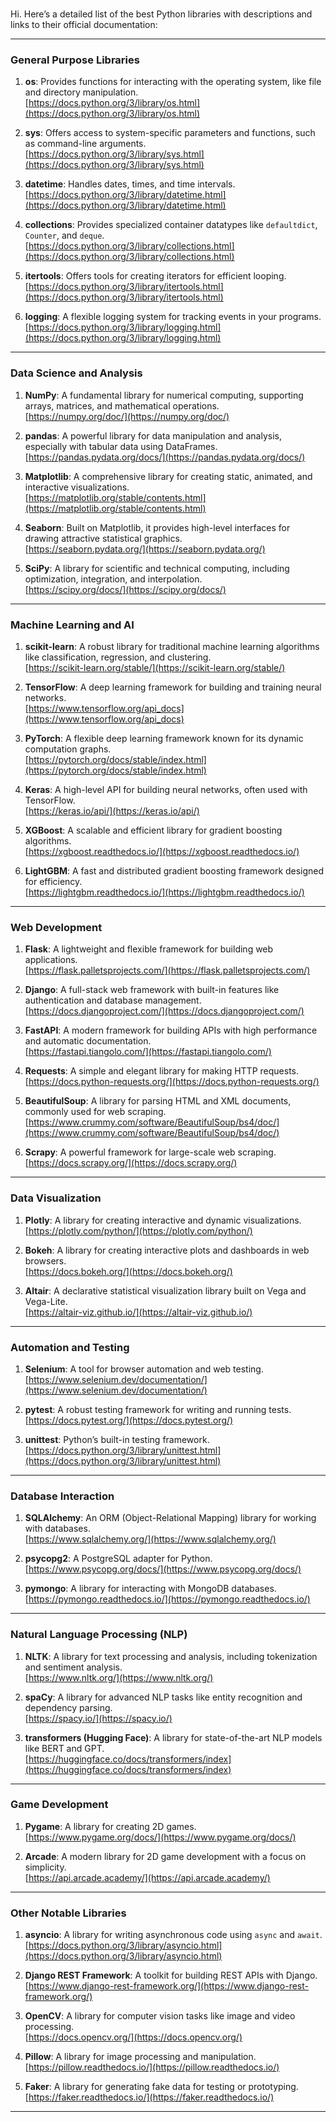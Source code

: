 # 
Hi.
Here’s a detailed list of the best Python libraries with descriptions and links to their official documentation:

---
### **General Purpose Libraries**
1. **os**: Provides functions for interacting with the operating system, like file and directory manipulation.  
   [https://docs.python.org/3/library/os.html](https://docs.python.org/3/library/os.html)

2. **sys**: Offers access to system-specific parameters and functions, such as command-line arguments.  
   [https://docs.python.org/3/library/sys.html](https://docs.python.org/3/library/sys.html)

3. **datetime**: Handles dates, times, and time intervals.  
   [https://docs.python.org/3/library/datetime.html](https://docs.python.org/3/library/datetime.html)

4. **collections**: Provides specialized container datatypes like `defaultdict`, `Counter`, and `deque`.  
   [https://docs.python.org/3/library/collections.html](https://docs.python.org/3/library/collections.html)

5. **itertools**: Offers tools for creating iterators for efficient looping.  
   [https://docs.python.org/3/library/itertools.html](https://docs.python.org/3/library/itertools.html)

6. **logging**: A flexible logging system for tracking events in your programs.  
   [https://docs.python.org/3/library/logging.html](https://docs.python.org/3/library/logging.html)

---
### **Data Science and Analysis**
1. **NumPy**: A fundamental library for numerical computing, supporting arrays, matrices, and mathematical operations.  
   [https://numpy.org/doc/](https://numpy.org/doc/)

2. **pandas**: A powerful library for data manipulation and analysis, especially with tabular data using DataFrames.  
   [https://pandas.pydata.org/docs/](https://pandas.pydata.org/docs/)

3. **Matplotlib**: A comprehensive library for creating static, animated, and interactive visualizations.  
   [https://matplotlib.org/stable/contents.html](https://matplotlib.org/stable/contents.html)

4. **Seaborn**: Built on Matplotlib, it provides high-level interfaces for drawing attractive statistical graphics.  
   [https://seaborn.pydata.org/](https://seaborn.pydata.org/)

5. **SciPy**: A library for scientific and technical computing, including optimization, integration, and interpolation.  
   [https://scipy.org/docs/](https://scipy.org/docs/)

---

### **Machine Learning and AI**
1. **scikit-learn**: A robust library for traditional machine learning algorithms like classification, regression, and clustering.  
   [https://scikit-learn.org/stable/](https://scikit-learn.org/stable/)

2. **TensorFlow**: A deep learning framework for building and training neural networks.  
   [https://www.tensorflow.org/api_docs](https://www.tensorflow.org/api_docs)

3. **PyTorch**: A flexible deep learning framework known for its dynamic computation graphs.  
   [https://pytorch.org/docs/stable/index.html](https://pytorch.org/docs/stable/index.html)

4. **Keras**: A high-level API for building neural networks, often used with TensorFlow.  
   [https://keras.io/api/](https://keras.io/api/)

5. **XGBoost**: A scalable and efficient library for gradient boosting algorithms.  
   [https://xgboost.readthedocs.io/](https://xgboost.readthedocs.io/)

6. **LightGBM**: A fast and distributed gradient boosting framework designed for efficiency.  
   [https://lightgbm.readthedocs.io/](https://lightgbm.readthedocs.io/)

---

### **Web Development**
1. **Flask**: A lightweight and flexible framework for building web applications.  
   [https://flask.palletsprojects.com/](https://flask.palletsprojects.com/)

2. **Django**: A full-stack web framework with built-in features like authentication and database management.  
   [https://docs.djangoproject.com/](https://docs.djangoproject.com/)

3. **FastAPI**: A modern framework for building APIs with high performance and automatic documentation.  
   [https://fastapi.tiangolo.com/](https://fastapi.tiangolo.com/)

4. **Requests**: A simple and elegant library for making HTTP requests.  
   [https://docs.python-requests.org/](https://docs.python-requests.org/)

5. **BeautifulSoup**: A library for parsing HTML and XML documents, commonly used for web scraping.  
   [https://www.crummy.com/software/BeautifulSoup/bs4/doc/](https://www.crummy.com/software/BeautifulSoup/bs4/doc/)

6. **Scrapy**: A powerful framework for large-scale web scraping.  
   [https://docs.scrapy.org/](https://docs.scrapy.org/)

---

### **Data Visualization**
1. **Plotly**: A library for creating interactive and dynamic visualizations.  
   [https://plotly.com/python/](https://plotly.com/python/)

2. **Bokeh**: A library for creating interactive plots and dashboards in web browsers.  
   [https://docs.bokeh.org/](https://docs.bokeh.org/)

3. **Altair**: A declarative statistical visualization library built on Vega and Vega-Lite.  
   [https://altair-viz.github.io/](https://altair-viz.github.io/)

---

### **Automation and Testing**
1. **Selenium**: A tool for browser automation and web testing.  
   [https://www.selenium.dev/documentation/](https://www.selenium.dev/documentation/)

2. **pytest**: A robust testing framework for writing and running tests.  
   [https://docs.pytest.org/](https://docs.pytest.org/)

3. **unittest**: Python’s built-in testing framework.  
   [https://docs.python.org/3/library/unittest.html](https://docs.python.org/3/library/unittest.html)

---

### **Database Interaction**
1. **SQLAlchemy**: An ORM (Object-Relational Mapping) library for working with databases.  
   [https://www.sqlalchemy.org/](https://www.sqlalchemy.org/)

2. **psycopg2**: A PostgreSQL adapter for Python.  
   [https://www.psycopg.org/docs/](https://www.psycopg.org/docs/)

3. **pymongo**: A library for interacting with MongoDB databases.  
   [https://pymongo.readthedocs.io/](https://pymongo.readthedocs.io/)

---

### **Natural Language Processing (NLP)**
1. **NLTK**: A library for text processing and analysis, including tokenization and sentiment analysis.  
   [https://www.nltk.org/](https://www.nltk.org/)

2. **spaCy**: A library for advanced NLP tasks like entity recognition and dependency parsing.  
   [https://spacy.io/](https://spacy.io/)

3. **transformers (Hugging Face)**: A library for state-of-the-art NLP models like BERT and GPT.  
   [https://huggingface.co/docs/transformers/index](https://huggingface.co/docs/transformers/index)

---

### **Game Development**
1. **Pygame**: A library for creating 2D games.  
   [https://www.pygame.org/docs/](https://www.pygame.org/docs/)

2. **Arcade**: A modern library for 2D game development with a focus on simplicity.  
   [https://api.arcade.academy/](https://api.arcade.academy/)

---

### **Other Notable Libraries**
1. **asyncio**: A library for writing asynchronous code using `async` and `await`.  
   [https://docs.python.org/3/library/asyncio.html](https://docs.python.org/3/library/asyncio.html)

2. **Django REST Framework**: A toolkit for building REST APIs with Django.  
   [https://www.django-rest-framework.org/](https://www.django-rest-framework.org/)

3. **OpenCV**: A library for computer vision tasks like image and video processing.  
   [https://docs.opencv.org/](https://docs.opencv.org/)

4. **Pillow**: A library for image processing and manipulation.  
   [https://pillow.readthedocs.io/](https://pillow.readthedocs.io/)

5. **Faker**: A library for generating fake data for testing or prototyping.  
   [https://faker.readthedocs.io/](https://faker.readthedocs.io/)

---

